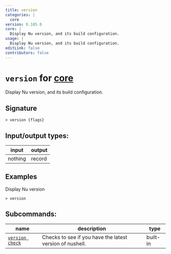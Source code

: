 ```yaml
---
title: version
categories: |
  core
version: 0.105.0
core: |
  Display Nu version, and its build configuration.
usage: |
  Display Nu version, and its build configuration.
editLink: false
contributors: false
---
```

<!-- This file is automatically generated. Please edit the command in https://github.com/nushell/nushell instead. -->

# `version` for [core](/commands/categories/core.md)

<div class='command-title'>Display Nu version, and its build configuration.</div>

## Signature

```> version {flags} ```


## Input/output types:

| input   | output |
| ------- | ------ |
| nothing | record |
## Examples

Display Nu version
```nu
> version

```


## Subcommands:

| name                                               | description                                              | type     |
| -------------------------------------------------- | -------------------------------------------------------- | -------- |
| [`version check`](/commands/docs/version_check.md) | Checks to see if you have the latest version of nushell. | built-in |